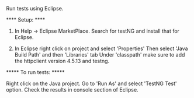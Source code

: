 Run tests using Eclipse. 

**** Setup: ****

1) In Help -> Eclipse MarketPlace.
Search for testNG and install that for Eclipse.

2) In Eclipse right click on project and select 'Properties'
Then select 'Java Build Path' and then 'Libraries' tab
Under 'classpath' make sure to add the httpclient version 4.5.13 and testng.

***** To run tests: *****

Right click on the Java project. 
Go to 'Run As' and select 'TestNG Test' option.
Check the results in console section of Eclipse.

